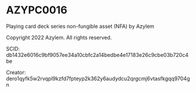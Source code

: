 # AZYPC0016
Playing card deck series non-fungible asset (NFA) by Azylem

Copyright 2022 Azylem. All rights reserved.

SCID: db1432e6016c9bf9057ee34a10cbfc2a14bedbe4e17183e26c9cbe03b720c4be

Creator: dero1qyfk5w2rvqpl9kzfd7fpteyp2k362y6audydcu2qrgcmj6vtasfkgqq9704gn
